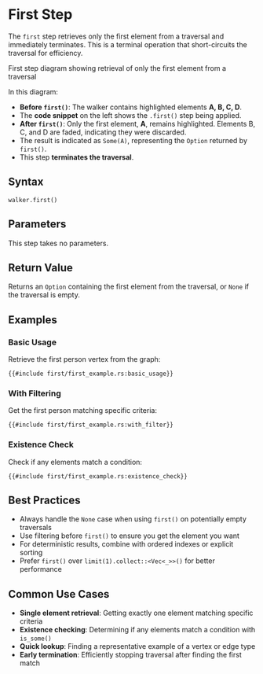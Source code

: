 # First Step

The `first` step retrieves only the first element from a traversal and immediately terminates. This is a terminal
operation that short-circuits the traversal for efficiency.

<object type="image/svg+xml" data="first/image.svg" title="First Step Diagram">
First step diagram showing retrieval of only the first element from a traversal
</object>

In this diagram:

- **Before `first()`**: The walker contains highlighted elements **A, B, C, D**.
- The **code snippet** on the left shows the `.first()` step being applied.
- **After `first()`**: Only the first element, **A**, remains highlighted. Elements B, C, and D are faded, indicating they were discarded.
- The result is indicated as `Some(A)`, representing the `Option` returned by `first()`.
- This step **terminates the traversal**.

## Syntax

```rust,noplayground
walker.first()
```

## Parameters

This step takes no parameters.

## Return Value

Returns an `Option` containing the first element from the traversal, or `None` if the traversal is empty.

## Examples

### Basic Usage

Retrieve the first person vertex from the graph:

```rust,noplayground
{{#include first/first_example.rs:basic_usage}}
```

### With Filtering

Get the first person matching specific criteria:

```rust,noplayground
{{#include first/first_example.rs:with_filter}}
```

### Existence Check

Check if any elements match a condition:

```rust,noplayground
{{#include first/first_example.rs:existence_check}}
```

## Best Practices

- Always handle the `None` case when using `first()` on potentially empty traversals
- Use filtering before `first()` to ensure you get the element you want
- For deterministic results, combine with ordered indexes or explicit sorting
- Prefer `first()` over `limit(1).collect::<Vec<_>>()` for better performance

## Common Use Cases

- **Single element retrieval**: Getting exactly one element matching specific criteria
- **Existence checking**: Determining if any elements match a condition with `is_some()`
- **Quick lookup**: Finding a representative example of a vertex or edge type
- **Early termination**: Efficiently stopping traversal after finding the first match
